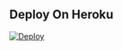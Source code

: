 ## Deploy On Heroku

[![Deploy](https://www.herokucdn.com/deploy/button.svg)](https://heroku.com/deploy?template=https://github.com/AnonymousA1025/Arch) 
